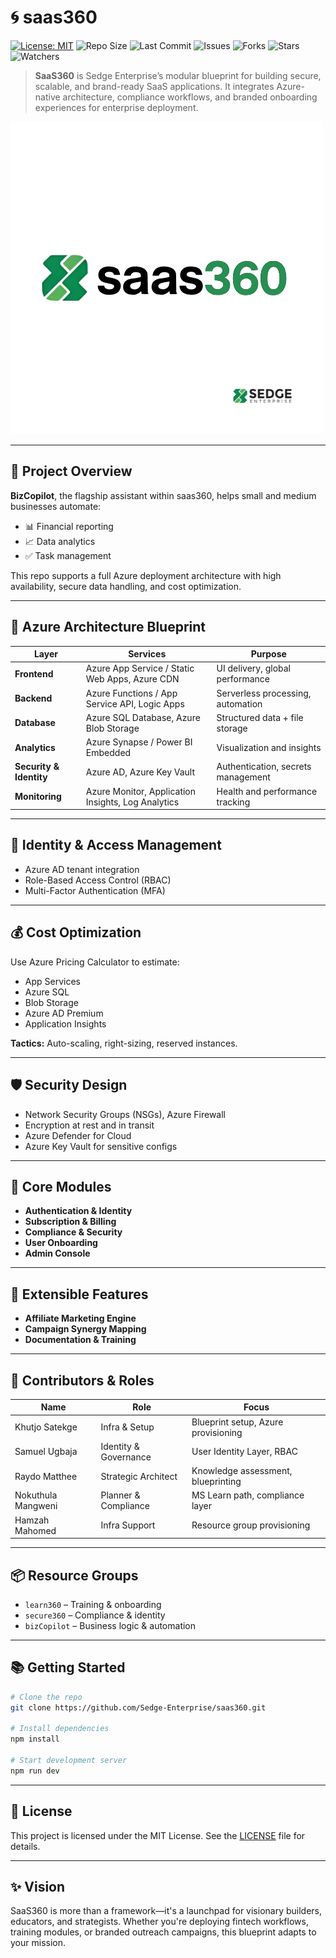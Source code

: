 # 🌀 saas360

[![License: MIT](https://img.shields.io/badge/License-MIT-yellow.svg)](https://opensource.org/licenses/MIT)
![Repo Size](https://img.shields.io/github/repo-size/Sedge-Enterprise/saas360)
![Last Commit](https://img.shields.io/github/last-commit/Sedge-Enterprise/saas360)
![Issues](https://img.shields.io/github/issues/Sedge-Enterprise/saas360)
![Forks](https://img.shields.io/github/forks/Sedge-Enterprise/saas360)
![Stars](https://img.shields.io/github/stars/Sedge-Enterprise/saas360)
![Watchers](https://img.shields.io/github/watchers/Sedge-Enterprise/saas360)

> **SaaS360** is Sedge Enterprise’s modular blueprint for building secure, scalable, and brand-ready SaaS applications. It integrates Azure-native architecture, compliance workflows, and branded onboarding experiences for enterprise deployment.

![Logo](https://raw.githubusercontent.com/Sedge-Enterprise/saas360/refs/heads/main/saas360.png)

---

## 🧭 Project Overview

**BizCopilot**, the flagship assistant within saas360, helps small and medium businesses automate:
- 📊 Financial reporting  
- 📈 Data analytics  
- ✅ Task management  

This repo supports a full Azure deployment architecture with high availability, secure data handling, and cost optimization.

---

## 🧱 Azure Architecture Blueprint

| Layer | Services | Purpose |
|-------|----------|---------|
| **Frontend** | Azure App Service / Static Web Apps, Azure CDN | UI delivery, global performance |
| **Backend** | Azure Functions / App Service API, Logic Apps | Serverless processing, automation |
| **Database** | Azure SQL Database, Azure Blob Storage | Structured data + file storage |
| **Analytics** | Azure Synapse / Power BI Embedded | Visualization and insights |
| **Security & Identity** | Azure AD, Azure Key Vault | Authentication, secrets management |
| **Monitoring** | Azure Monitor, Application Insights, Log Analytics | Health and performance tracking |

---

## 🔐 Identity & Access Management

- Azure AD tenant integration  
- Role-Based Access Control (RBAC)  
- Multi-Factor Authentication (MFA)  

---

## 💰 Cost Optimization

Use Azure Pricing Calculator to estimate:
- App Services  
- Azure SQL  
- Blob Storage  
- Azure AD Premium  
- Application Insights  

**Tactics:** Auto-scaling, right-sizing, reserved instances.

---

## 🛡 Security Design

- Network Security Groups (NSGs), Azure Firewall  
- Encryption at rest and in transit  
- Azure Defender for Cloud  
- Azure Key Vault for sensitive configs  

---

## 🧩 Core Modules

- **Authentication & Identity**  
- **Subscription & Billing**  
- **Compliance & Security**  
- **User Onboarding**  
- **Admin Console**

---

## 🔄 Extensible Features

- **Affiliate Marketing Engine**  
- **Campaign Synergy Mapping**  
- **Documentation & Training**

---

## 👥 Contributors & Roles

| Name | Role | Focus |
|------|------|-------|
| Khutjo Satekge | Infra & Setup | Blueprint setup, Azure provisioning |
| Samuel Ugbaja | Identity & Governance | User Identity Layer, RBAC |
| Raydo Matthee | Strategic Architect | Knowledge assessment, blueprinting |
| Nokuthula Mangweni | Planner & Compliance | MS Learn path, compliance layer |
| Hamzah Mahomed | Infra Support | Resource group provisioning |

---

## 📦 Resource Groups

- `learn360` – Training & onboarding  
- `secure360` – Compliance & identity  
- `bizCopilot` – Business logic & automation  

---

## 📚 Getting Started

```bash
# Clone the repo
git clone https://github.com/Sedge-Enterprise/saas360.git

# Install dependencies
npm install

# Start development server
npm run dev
```

---

## 📄 License

This project is licensed under the MIT License. See the [LICENSE](LICENSE) file for details.

---

## ✨ Vision

SaaS360 is more than a framework—it's a launchpad for visionary builders, educators, and strategists. Whether you're deploying fintech workflows, training modules, or branded outreach campaigns, this blueprint adapts to your mission.

